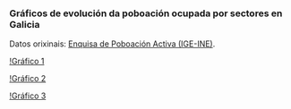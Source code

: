 ### Gráficos de evolución da poboación ocupada por sectores en Galicia

Datos orixinais: [Enquisa de Poboación Activa (IGE-INE)](https://www.ige.gal/igebdt/selector.jsp?COD=6367&c=0204031014). 

[!Gráfico 1](EPA_Galicia_1.png)

[!Gráfico 2](EPA_Galicia_2.png)

[!Gráfico 3](EPA_Galicia_3.png)

